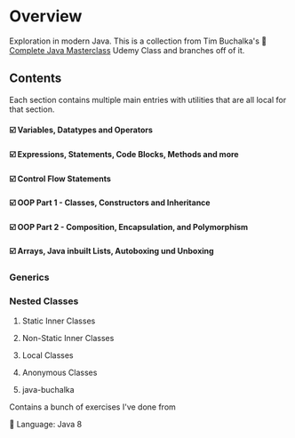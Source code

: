 # Overview

Exploration in modern Java. This is a collection from Tim Buchalka's 🔗 [Complete Java Masterclass](https://www.udemy.com/course/java-the-complete-java-developer-course/) Udemy Class and branches off of it.

## Contents

Each section contains multiple main entries with utilities that are all local for that section.

#### ☑️ Variables, Datatypes and Operators
#### ☑️ Expressions, Statements, Code Blocks, Methods and more
#### ☑️ Control Flow Statements
#### ☑️ OOP Part 1 - Classes, Constructors and Inheritance
#### ☑️ OOP Part 2 - Composition, Encapsulation, and Polymorphism
#### ☑️ Arrays, Java inbuilt Lists, Autoboxing und Unboxing

### Generics

### Nested Classes
1. Static Inner Classes
2. Non-Static Inner Classes
3. Local Classes
4. Anonymous Classes

5. java-buchalka

Contains a bunch of exercises I've done from 

🔧 Language: Java 8



